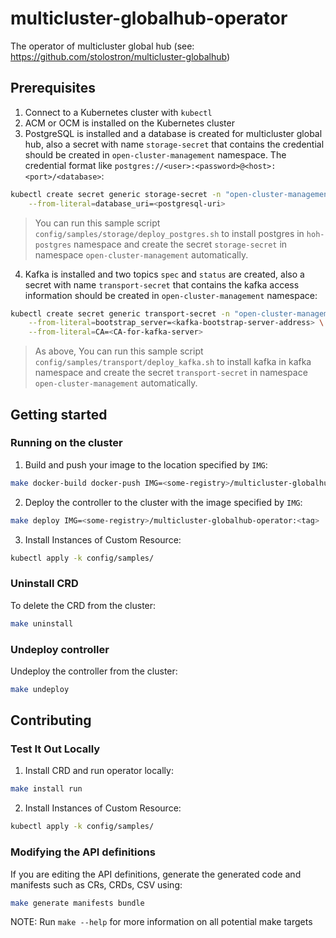 # multicluster-globalhub-operator

The operator of multicluster global hub (see: https://github.com/stolostron/multicluster-globalhub)

## Prerequisites

1. Connect to a Kubernetes cluster with `kubectl`
2. ACM or OCM is installed on the Kubernetes cluster
3. PostgreSQL is installed and a database is created for multicluster global hub, also a secret with name `storage-secret` that contains the credential should be created in `open-cluster-management` namespace. The credential format like `postgres://<user>:<password>@<host>:<port>/<database>`:

```bash
kubectl create secret generic storage-secret -n "open-cluster-management" \
    --from-literal=database_uri=<postgresql-uri> 
```
> You can run this sample script `config/samples/storage/deploy_postgres.sh` to install postgres in `hoh-postgres` namespace and create the secret `storage-secret` in namespace `open-cluster-management` automatically. 

4. Kafka is installed and two topics `spec` and `status` are created, also a secret with name `transport-secret` that contains the kafka access information should be created in `open-cluster-management` namespace:

```bash
kubectl create secret generic transport-secret -n "open-cluster-management" \
    --from-literal=bootstrap_server=<kafka-bootstrap-server-address> \
    --from-literal=CA=<CA-for-kafka-server>
```
> As above, You can run this sample script `config/samples/transport/deploy_kafka.sh` to install kafka in kafka namespace and create the secret `transport-secret` in namespace `open-cluster-management` automatically. 

## Getting started

### Running on the cluster

1. Build and push your image to the location specified by `IMG`:

```bash
make docker-build docker-push IMG=<some-registry>/multicluster-globalhub-operator:<tag>
```

2. Deploy the controller to the cluster with the image specified by `IMG`:

```bash
make deploy IMG=<some-registry>/multicluster-globalhub-operator:<tag>
```

3. Install Instances of Custom Resource:

```bash
kubectl apply -k config/samples/
```

### Uninstall CRD

To delete the CRD from the cluster:

```bash
make uninstall
```

### Undeploy controller

Undeploy the controller from the cluster:

```bash
make undeploy
```

## Contributing

### Test It Out Locally

1. Install CRD and run operator locally:

```bash
make install run
```

2. Install Instances of Custom Resource:

```bash
kubectl apply -k config/samples/
```

### Modifying the API definitions

If you are editing the API definitions, generate the generated code and manifests such as CRs, CRDs, CSV using:

```bash
make generate manifests bundle
```

NOTE: Run `make --help` for more information on all potential make targets

